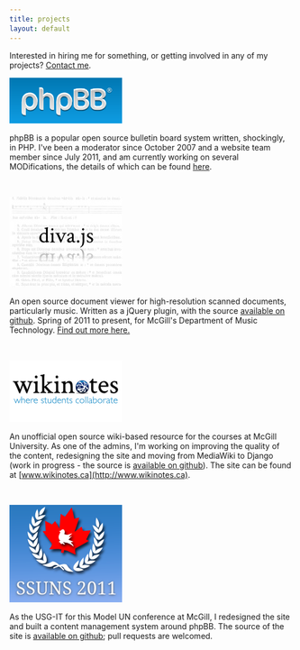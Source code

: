 ```yaml
---
title: projects
layout: default
---
```


Interested in hiring me for something, or getting involved in any of my projects? [Contact me](/about#contact_info).

<a href="phpbb"><img src="images/projects/phpbb.png" alt="phpBB" class="leftfloat" /></a>

phpBB is a popular open source bulletin board system written, shockingly, in PHP. I've been a moderator since October 2007 and a website team member since July 2011, and am currently working on several MODifications, the details of which can be found [here](phpbb).

<br clear="all" />

<a href="http://ddmal.music.mcgill.ca/diva"><img src="images/projects/diva.png" alt="diva.js" class="leftfloat" /></a>

An open source document viewer for high-resolution scanned documents, particularly music. Written as a jQuery plugin, with the source [available on github](https://www.github.com/DDMAL/diva.js). Spring of 2011 to present, for McGill's Department of Music Technology. <a href="http://ddmal.music.mcgill.ca/diva">Find out more here.</a>

<br clear="all" />

<a href="http://www.wikinotes.ca"><img src="images/projects/wikinotes.png" alt="wikinotes" class="leftfloat" /></a>

An unofficial open source wiki-based resource for the courses at McGill University. As one of the admins, I'm working on improving the quality of the content, redesigning the site and moving from MediaWiki to Django (work in progress - the source is [available on github](https://www.github.com/dellsystem/wikinotes)). The site can be found at [www.wikinotes.ca](http://www.wikinotes.ca).

<br clear="all" />

<a href="http://www.ssuns.org"><img src="images/projects/ssuns.png" alt="SSUNS" class="leftfloat" /></a>

As the USG-IT for this Model UN conference at McGill, I redesigned the site and built a content management system around phpBB. The source of the site is [available on github](https://www.github.com/dellsystem/ssuns-2011); pull requests are welcomed.

